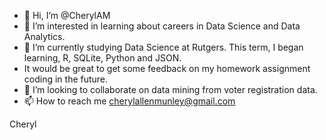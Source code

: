 - 👋 Hi, I’m @CherylAM
- 👀 I’m interested in learning about careers in Data Science and Data Analytics.
- 🌱 I’m currently studying Data Science at Rutgers.  This term, I began learning, R, SQLite, Python and JSON.
-   It would be great to get some feedback on my homework assignment coding in the future.
- 💞️ I’m looking to collaborate on data mining from voter registration data.
- 📫 How to reach me cherylallenmunley@gmail.com

Cheryl

<!---
CherylAM/CherylAM is a ✨ special ✨ repository because its `README.md` (this file) appears on your GitHub profile.
You can click the Preview link to take a look at your changes.
--->
